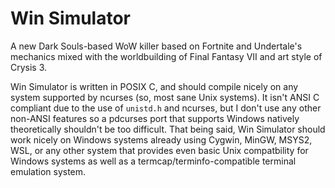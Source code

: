 # Win Simulator

A new Dark Souls-based WoW killer based on Fortnite and Undertale's mechanics mixed with the worldbuilding of Final Fantasy VII and art style of Crysis 3.

Win Simulator is written in POSIX C, and should compile nicely on any system supported by ncurses (so, most sane Unix systems). It isn't ANSI C compliant due to the use of `unistd.h` and ncurses, but I don't use any other non-ANSI features so a pdcurses port that supports Windows natively theoretically shouldn't be too difficult. That being said, Win Simulator should work nicely on Windows systems already using Cygwin, MinGW, MSYS2, WSL, or any other system that provides even basic Unix compatbility for Windows systems as well as a termcap/terminfo-compatible terminal emulation system.